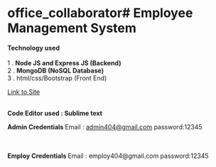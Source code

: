 # office_collaborator# Employee Management System
<b>Technology used </b></br>
</br>
1 . <b> Node JS and Express JS (Backend) </b> </br>
2 . <b> MongoDB (NoSQL Database)  </b></br>
3 . html/css/Bootstrap (Front End)</br>


[Link to Site](https://madhurwebproject.herokuapp.com/)

</br>
<b> Code Editor used : Sublime text </b></br>

<b>Admin Credentials </b>
Email : admin404@gmail.com
password:12345


</br>
</br>
<b>Employ Credentials </b>
Email : employ404@gmail.com
password:12345




</br>
</br>
